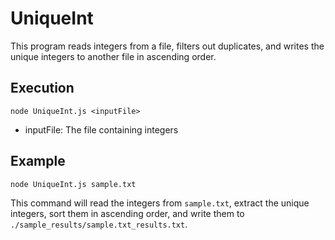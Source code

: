 # UniqueInt

This program reads integers from a file, filters out duplicates, and writes the unique integers to another file in ascending order.

## Execution

```node UniqueInt.js <inputFile>```

- inputFile: The file containing integers

## Example

```node UniqueInt.js sample.txt```

This command will read the integers from `sample.txt`, extract the unique integers, sort them in ascending order, and write them to `./sample_results/sample.txt_results.txt`.
